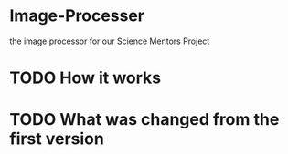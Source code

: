 # Image-Processer
the image processor for our Science Mentors Project

# TODO How it works

# TODO What was changed from the first version
